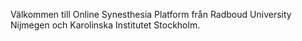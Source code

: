 Välkommen till Online Synesthesia Platform från Radboud University Nijmegen och Karolinska Institutet Stockholm.
